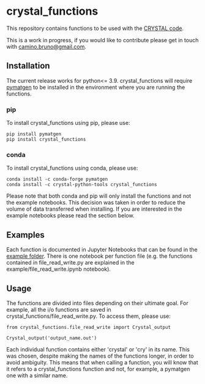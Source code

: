 # crystal_functions
This repository contains functions to be used with the
<a href="https://www.crystal.unito.it/index.php">CRYSTAL code</a>.

This is a work in progress, if you would like to contribute please get in touch with camino.bruno@gmail.com.

## Installation
The current release works for python<= 3.9.
crystal_functions will require <a href="https://pymatgen.org/index.html">pymatgen</a> to be installed
in the environment where you are running the functions.

### pip
To install crystal_functions using pip, please use:
```console
pip install pymatgen
pip install crystal_functions
```

### conda
To install crystal_functions using conda, please use:
```console
conda install -c conda-forge pymatgen
conda install -c crystal-python-tools crystal_functions
```

Please note that both conda and pip will only install the functions and not the example notebooks. This decision was taken in order to reduce the volume of data transferred when installing. If you are interested in the example notebooks please read the section below.

## Examples
Each function is documented in Jupyter Notebooks that can be found in the  [example folder](example/). There is one notebook per function file (e.g. the functions contained in file_read_write.py are explained in the example/file_read_write.ipynb notebook).

## Usage
The functions are divided into files depending on their ultimate goal. For example, all the i/o functions are saved in crystal_functions/file_read_write.py. To access them, please use:

```console
from crystal_functions.file_read_write import Crystal_output

Crystal_output('output_name.out')
```

Each individual function contains either 'crystal' or 'cry' in its name. This was chosen, despite making the names of the functions longer, in order to avoid ambiguity. This means that when calling a function, you will know that it refers to a crystal_functions function and not, for example, a pymatgen one with a similar name.
